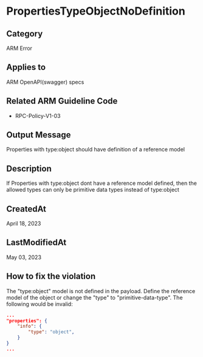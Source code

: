 # PropertiesTypeObjectNoDefinition

## Category

ARM Error

## Applies to

ARM OpenAPI(swagger) specs

## Related ARM Guideline Code

- RPC-Policy-V1-03

## Output Message

Properties with type:object should have definition of a reference model

## Description

If Properties with type:object dont have a reference model defined, then the allowed types can only be primitive data types instead of type:object

## CreatedAt

April 18, 2023

## LastModifiedAt

May 03, 2023

## How to fix the violation

The "type:object" model is not defined in the payload.
Define the reference model of the object or change the "type" to "primitive-data-type".
The following would be invalid:

```json
...
"properties": {
    "info": {
        "type": "object",
    }
}
...
```

